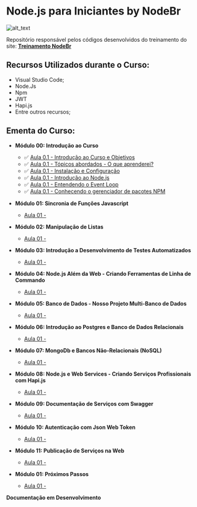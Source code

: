 # Node.js para Iniciantes by NodeBr

![alt_text](https://i.imgsafe.org/42/42ffeb4e53.png)

Repositório responsável pelos códigos desenvolvidos do treinamento do site: **[Treinamento NodeBr](https://treinamento.nodebr.org/)**

## Recursos Utilizados durante o Curso:

- Visual Studio Code;
- Node.Js
- Npm
- JWT
- Hapi.js
- Entre outros recursos;

## Ementa do Curso:

- **Módulo 00: Introdução ao Curso**
    * :white_check_mark: [Aula 0.1 - Introdução ao Curso e Objetivos]()
    * :white_check_mark: [Aula 0.1 - Tópicos abordados - O que aprenderei?]()
    * :white_check_mark: [Aula 0.1 - Instalação e Configuração]()
    * :white_check_mark: [Aula 0.1 - Introdução ao Node.js]()
    * :white_check_mark: [Aula 0.1 - Entendendo o Event Loop]()
    * :white_check_mark: [Aula 0.1 - Conhecendo o gerenciador de pacotes NPM]()

- **Módulo 01: Sincronia de Funções Javascript**
    * [Aula 01 - ]()

- **Módulo 02: Manipulação de Listas**
    * [Aula 01 - ]()

- **Módulo 03: Introdução a Desenvolvimento de Testes Automatizados**
    * [Aula 01 - ]()

- **Módulo 04: Node.js Além da Web - Criando Ferramentas de Linha de Commando**
    * [Aula 01 - ]()

- **Módulo 05: Banco de Dados - Nosso Projeto Multi-Banco de Dados**
    * [Aula 01 - ]()

- **Módulo 06: Introdução ao Postgres e Banco de Dados Relacionais**
    * [Aula 01 - ]()

- **Módulo 07: MongoDb e Bancos Não-Relacionais (NoSQL)**
    * [Aula 01 - ]()

- **Módulo 08: Node.js e Web Services - Criando Serviços Profissionais com Hapi.js**
    * [Aula 01 - ]()

- **Módulo 09: Documentação de Serviços com Swagger**
    * [Aula 01 - ]()

- **Módulo 10: Autenticação com Json Web Token**
    * [Aula 01 - ]()

- **Módulo 11: Publicação de Serviços na Web**
    * [Aula 01 - ]()

- **Módulo 01: Próximos Passos**
    * [Aula 01 - ]()



**Documentação em Desenvolvimento**
